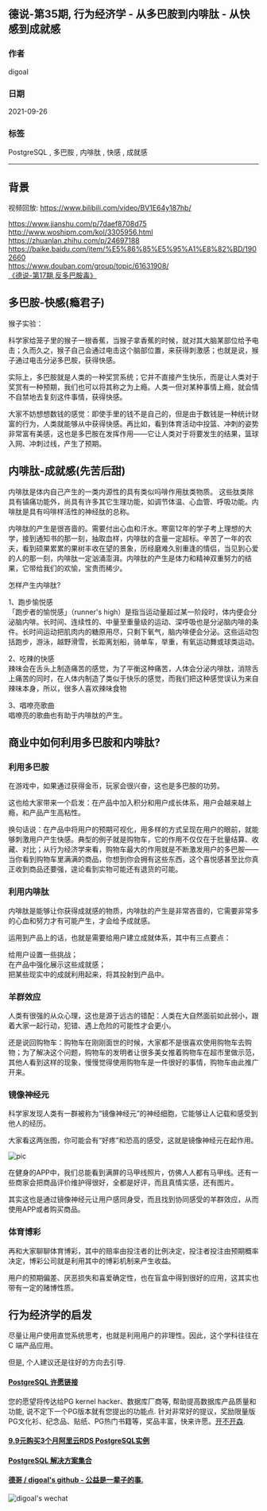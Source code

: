 ## 德说-第35期, 行为经济学 - 从多巴胺到内啡肽 - 从快感到成就感   
  
### 作者  
digoal  
  
### 日期  
2021-09-26   
  
### 标签  
PostgreSQL , 多巴胺 , 内啡肽 , 快感 , 成就感     
  
----  
  
## 背景  
视频回放: https://www.bilibili.com/video/BV1E64y187hb/   
  
https://www.jianshu.com/p/7daef8708d75  
http://www.woshipm.com/kol/3305956.html  
https://zhuanlan.zhihu.com/p/24697188  
https://baike.baidu.com/item/%E5%86%85%E5%95%A1%E8%82%BD/1902660  
https://www.douban.com/group/topic/61631908/  
[《德说-第17期,反多巴胺毒》](../202108/20210820_01.md)    
  
## 多巴胺-快感(瘾君子)  
猴子实验：  
  
科学家给笼子里的猴子一根香蕉，当猴子拿香蕉的时候，就对其大脑某部位给予电击；久而久之，猴子自己会通过电击这个脑部位置，来获得刺激感；也就是说，猴子通过电击分泌多巴胺，获得快感。  
  
实际上，多巴胺就是人类的一种奖赏系统；它并不直接产生快乐，而是让人类对于奖赏有一种预期，我们也可以将其称之为上瘾。人类一但对某种事情上瘾，就会情不自禁地去复刻这件事情，获得快感。  
  
大家不妨想想数钱的感觉：即使手里的钱不是自己的，但是由于数钱是一种统计财富的行为，人类就能够从中获得快感。再比如，看到体育活动中投篮、冲刺的姿势非常富有美感，这也是多巴胺在发挥作用——它让人类对于将要发生的结果，篮球入网、冲刺过线，产生了预期。  
  
  
## 内啡肽-成就感(先苦后甜)  
  
内啡肽是体内自己产生的一类内源性的具有类似吗啡作用肽类物质。 这些肽类除具有镇痛功能外，尚具有许多其它生理功能，如调节体温、心血管、呼吸功能。内啡肽是具有吗啡样活性的神经肽的总称。  
  
内啡肽的产生是很吝啬的。需要付出心血和汗水。寒窗12年的学子考上理想的大学，接到通知书的那一刻，抽取血样，内啡肽的含量一定超标。辛苦了一年的农夫，看到硕果累累的果树丰收在望的景象，历经磨难久别重逢的情侣，当见到心爱的人的那一刻，内啡肽一定汹涌澎湃。内啡肽的产生是体力和精神双重努力的结果，它带给我们的欢愉，宝贵而稀少。  
  
怎样产生内啡肽?  
  
1、跑步愉悦感  
「跑步者的愉悦感」（runner's high）是指当运动量超过某一阶段时，体内便会分泌脑内啡。长时间、连续性的、中量至重量级的运动、深呼吸也是分泌脑内啡的条件。长时间运动把肌肉内的糖原用尽，只剩下氧气，脑内啡便会分泌。这些运动包括跑步，游泳，越野滑雪，长距离划船，骑单车，举重，有氧运动舞或球类运动。  
  
2、吃辣的快感  
辣味会在舌头上制造痛苦的感觉，为了平衡这种痛苦，人体会分泌内啡肽，消除舌上痛苦的同时，在人体内制造了类似于快乐的感觉，而我们把这种感觉误认为来自辣味本身，所以，很多人喜欢辣味食物  
  
3、唱嘹亮歌曲  
唱嘹亮的歌曲也有助于内啡肽的产生。　  
  
  
## 商业中如何利用多巴胺和内啡肽?  
### 利用多巴胺  
在游戏中，如果通过获得金币，玩家会很兴奋，这也是多巴胺的功劳。  
  
这也给大家带来一个启发：在产品中加入积分和用户成长体系，用户会越来越上瘾，和产品产生高粘性。  
  
换句话说：在产品中将用户的预期可视化，用多样的方式呈现在用户的眼前，就能够刺激用户产生快感。典型的例子就是购物车，它的作用不仅仅在于批量结算、收藏、对比；从行为经济学来看，购物车最大的作用就是不断激发用户的多巴胺——当你看到购物车里满满的商品，你想到你会拥有这些东西，这个喜悦感甚至比你真正收到商品还要强，遑论看到实物可能还有退货的可能。  
  
### 利用内啡肽  
内啡肽是能够让你获得成就感的物质，内啡肽的产生是非常吝啬的，它需要非常多的心血和努力才有可能产生，才会给予成就感。  
  
运用到产品上的话，也就是需要给用户建立成就体系，其中有三点要点：  
  
给用户设置一些挑战；  
在产品中强化展示这些成就感；  
把某些现实中的成就利用起来，将其投射到产品中。  
  
### 羊群效应  
人类有很强的从众心理，这也是源于远古的错配：人类在大自然面前如此弱小，跟着大家一起行动，犯错、遇上危险的可能性才会更小。  
  
还是说回购物车：购物车在刚刚面世的时候，大家都不是很喜欢使用购物车去购物；为了解决这个问题，购物车的发明者让很多美女推着购物车在超市里做示范，其他人看到这样的现象，慢慢觉得使用购物车是一件很好的事情，购物车由此推广开来。  
  
### 镜像神经元  
科学家发现人类有一群被称为“镜像神经元”的神经细胞，它能够让人记载和感受到他人的经历。  
  
大家看这两张图，你可能会有“好疼”和恐高的感受，这就是镜像神经元在起作用。  
  
![pic](http://image.woshipm.com/wp-files/2020/01/KZPjzauRcEYgtuGThNkh.jpg)  
  
在健身的APP中，我们总能看到满屏的马甲线照片，仿佛人人都有马甲线。还有一些商家会把商品评价维护得很好，全都是好评，而且真情实感，还有图片。  
  
其实这也是通过镜像神经元让用户感同身受，而且找到协同感受的羊群效应，从而使用APP或者购买商品。  
  
### 体育博彩  
再和大家聊聊体育博彩，其中的赔率由投注者的比例决定，投注者投注由预期概率决定，博彩公司就是利用其中的博彩机制来产生收益。  
  
用户的预期偏差、厌恶损失和喜爱确定性，也在盲盒中得到很好的应用，这其实也带有一定的赌博性质。  
  
## 行为经济学的启发  
尽量让用户使用直觉系统思考，也就是利用用户的非理性。因此，这个学科往往在 C 端产品应用。  
  
但是, 个人建议还是往好的方向去引导.   
  
  
  
#### [PostgreSQL 许愿链接](https://github.com/digoal/blog/issues/76 "269ac3d1c492e938c0191101c7238216")
您的愿望将传达给PG kernel hacker、数据库厂商等, 帮助提高数据库产品质量和功能, 说不定下一个PG版本就有您提出的功能点. 针对非常好的提议，奖励限量版PG文化衫、纪念品、贴纸、PG热门书籍等，奖品丰富，快来许愿。[开不开森](https://github.com/digoal/blog/issues/76 "269ac3d1c492e938c0191101c7238216").  
  
  
#### [9.9元购买3个月阿里云RDS PostgreSQL实例](https://www.aliyun.com/database/postgresqlactivity "57258f76c37864c6e6d23383d05714ea")
  
  
#### [PostgreSQL 解决方案集合](https://yq.aliyun.com/topic/118 "40cff096e9ed7122c512b35d8561d9c8")
  
  
#### [德哥 / digoal's github - 公益是一辈子的事.](https://github.com/digoal/blog/blob/master/README.md "22709685feb7cab07d30f30387f0a9ae")
  
  
![digoal's wechat](../pic/digoal_weixin.jpg "f7ad92eeba24523fd47a6e1a0e691b59")
  
